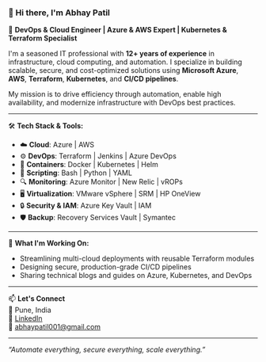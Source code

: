 ### 👋 Hi there, I'm Abhay Patil

🚀 **DevOps & Cloud Engineer | Azure & AWS Expert | Kubernetes & Terraform Specialist**

I'm a seasoned IT professional with **12+ years of experience** in infrastructure, cloud computing, and automation. I specialize in building scalable, secure, and cost-optimized solutions using **Microsoft Azure**, **AWS**, **Terraform**, **Kubernetes**, and **CI/CD pipelines**.

My mission is to drive efficiency through automation, enable high availability, and modernize infrastructure with DevOps best practices.

---

🛠️ **Tech Stack & Tools:**

- ☁️ **Cloud**: Azure | AWS  
- ⚙️ **DevOps**: Terraform | Jenkins | Azure DevOps  
- 🐳 **Containers**: Docker | Kubernetes | Helm  
- 📜 **Scripting**: Bash | Python | YAML  
- 🔍 **Monitoring**: Azure Monitor | New Relic | vROPs  
- 🖥️ **Virtualization**: VMware vSphere | SRM | HP OneView  
- 🔒 **Security & IAM**: Azure Key Vault | IAM  
- 🛡️ **Backup**: Recovery Services Vault | Symantec  

---

🎯 **What I'm Working On:**
- Streamlining multi-cloud deployments with reusable Terraform modules  
- Designing secure, production-grade CI/CD pipelines  
- Sharing technical blogs and guides on Azure, Kubernetes, and DevOps  

---

📫 **Let's Connect**  
📍 Pune, India  
🔗 [LinkedIn](https://www.linkedin.com/in/abhay-patil-devops)  
📧 abhaypatil001@gmail.com  

---

_“Automate everything, secure everything, scale everything.”_

